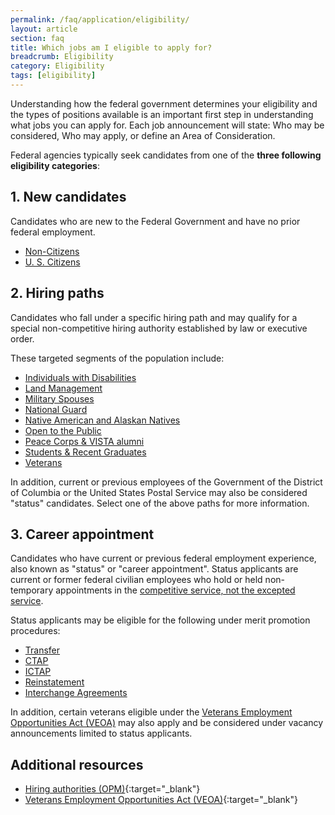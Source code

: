 ```yaml
---
permalink: /faq/application/eligibility/
layout: article
section: faq
title: Which jobs am I eligible to apply for?
breadcrumb: Eligibility
category: Eligibility
tags: [eligibility]
---
```


Understanding how the federal government determines your eligibility and the types of positions available is an important first step in understanding what jobs you can apply for. Each job announcement will state: Who may be considered, Who may apply, or define an Area of Consideration.

Federal agencies typically seek candidates from one of the **three following eligibility categories**:

## 1. New candidates

Candidates who are new to the Federal Government and have no prior federal employment.

* [Non-Citizens](../../../working-in-government/non-citizens/)
* [U. S. Citizens](../../../working-in-government/us-citizens/)

## 2. Hiring paths

Candidates who fall under a specific hiring path and may qualify for a special non-competitive hiring authority established by law or executive order.

These targeted segments of the population include:

* [Individuals with Disabilities](../../../working-in-government/unique-hiring-paths/individuals-with-disabilities/)
* [Land Management](../../../working-in-government/unique-hiring-paths/land-management/)
* [Military Spouses](../../../working-in-government/unique-hiring-paths/military-spouses/)
* [National Guard](../../../working-in-government/unique-hiring-paths/national-guard/)
* [Native American and Alaskan Natives](../../../working-in-government/unique-hiring-paths/native-americans/)
* [Open to the Public](../../../working-in-government/unique-hiring-paths/public/)
* [Peace Corps & VISTA alumni](../../../working-in-government/unique-hiring-paths/peace-corps/)
* [Students & Recent Graduates](../../../working-in-government/unique-hiring-paths/students/)
* [Veterans](../../../working-in-government/unique-hiring-paths/veterans/)

In addition, current or previous employees of the Government of the District of Columbia or the United States Postal Service may also be considered "status" candidates. Select one of the above paths for more information.

## 3. Career appointment

Candidates who have current or previous federal employment experience, also known as "status" or "career appointment". Status applicants are current or former federal civilian employees who hold or held non-temporary appointments in the [competitive service, not the excepted service](../../../working-in-government/service/).

Status applicants may be eligible for the following under merit promotion procedures:

* [Transfer](../../../working-in-government/unique-hiring-paths/federal-employees/transfer/)
* [CTAP](../../../working-in-government/unique-hiring-paths/federal-employees/ctap/)
* [ICTAP](../../../working-in-government/unique-hiring-paths/federal-employees/ictap/)
* [Reinstatement](../../../working-in-government/unique-hiring-paths/federal-employees/reinstatement/)
* [Interchange Agreements](../../../working-in-government/unique-hiring-paths/federal-employees/interchange-agreements/)

In addition, certain veterans eligible under the [Veterans Employment Opportunities Act (VEOA)](../../../working-in-government/unique-hiring-paths/veterans/veoa/) may also apply and be considered under vacancy announcements limited to status applicants.

## Additional resources

* [Hiring authorities (OPM)](https://www.opm.gov/policy-data-oversight/hiring-information/hiring-authorities/){:target="_blank"}
* [Veterans Employment Opportunities Act (VEOA)](https://www.fedshirevets.gov/job/shav/index.aspx/){:target="_blank"}
